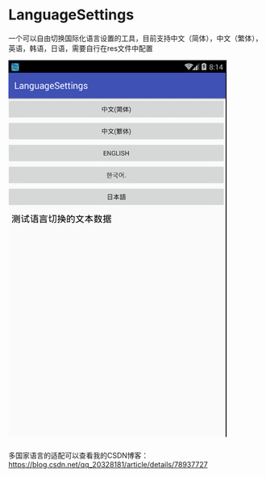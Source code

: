 # LanguageSettings
一个可以自由切换国际化语言设置的工具，目前支持中文（简体），中文（繁体），英语，韩语，日语，需要自行在res文件中配置

![image](https://github.com/AndyRenJie/LanguageSettings/blob/master/image/20180628.gif)

###
多国家语言的适配可以查看我的CSDN博客：https://blog.csdn.net/qq_20328181/article/details/78937727
